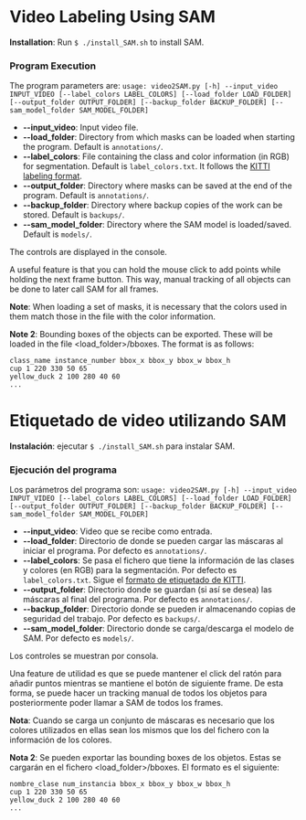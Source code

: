 # Video Labeling Using SAM

**Installation**: Run `$ ./install_SAM.sh` to install SAM.

### Program Execution

The program parameters are:
`usage: video2SAM.py [-h] --input_video INPUT_VIDEO [--label_colors LABEL_COLORS] [--load_folder LOAD_FOLDER] [--output_folder OUTPUT_FOLDER] [--backup_folder BACKUP_FOLDER] [--sam_model_folder SAM_MODEL_FOLDER]`

* **--input_video**: Input video file.
* **--load_folder**: Directory from which masks can be loaded when starting the program. Default is `annotations/`.
* **--label_colors**: File containing the class and color information (in RGB) for segmentation. Default is `label_colors.txt`. It follows the [KITTI labeling format](https://docs.cvat.ai/docs/manual/advanced/formats/format-kitti/).
* **--output_folder**: Directory where masks can be saved at the end of the program. Default is `annotations/`.
* **--backup_folder**: Directory where backup copies of the work can be stored. Default is `backups/`.
* **--sam_model_folder**: Directory where the SAM model is loaded/saved. Default is `models/`.

The controls are displayed in the console.

A useful feature is that you can hold the mouse click to add points while holding the next frame button. This way, manual tracking of all objects can be done to later call SAM for all frames.

**Note**: When loading a set of masks, it is necessary that the colors used in them match those in the file with the color information.

**Note 2**: Bounding boxes of the objects can be exported. These will be loaded in the file <load_folder>/bboxes. The format is as follows:
```
class_name instance_number bbox_x bbox_y bbox_w bbox_h
cup 1 220 330 50 65
yellow_duck 2 100 280 40 60
...
```

# Etiquetado de video utilizando SAM 

**Instalación**: ejecutar `$ ./install_SAM.sh` para instalar SAM.

### Ejecución del programa

Los parámetros del programa son:
`usage: video2SAM.py [-h] --input_video INPUT_VIDEO [--label_colors LABEL_COLORS] [--load_folder LOAD_FOLDER] [--output_folder OUTPUT_FOLDER] [--backup_folder BACKUP_FOLDER] [--sam_model_folder SAM_MODEL_FOLDER]
`
* **--input_video**: Video que se recibe como entrada.
* **--load_folder**: Directorio de donde se pueden cargar las máscaras al iniciar el programa. Por defecto es `annotations/`.
* **--label_colors**: Se pasa el fichero que tiene la información de las clases y colores (en RGB) para la segmentación. Por defecto es `label_colors.txt`. Sigue el [formato de etiquetado de KITTI](https://docs.cvat.ai/docs/manual/advanced/formats/format-kitti/).
* **--output_folder**: Directorio donde se guardan (si así se desea) las máscaras al final del programa. Por defecto es `annotations/`.
* **--backup_folder**: Directorio donde se pueden ir almacenando copias de seguridad del trabajo. Por defecto es `backups/`.
* **--sam_model_folder**: Directorio donde se carga/descarga el modelo de SAM. Por defecto es `models/`.

Los controles se muestran por consola.

Una feature de utilidad es que se puede mantener el click del ratón para añadir puntos mientras se mantiene el botón de siguiente frame. De esta forma, se puede hacer un tracking manual de todos los objetos para posteriormente poder llamar a SAM de todos los frames. 

**Nota**: Cuando se carga un conjunto de máscaras es necesario que los colores utilizados en ellas sean los mismos que los del fichero con la información de los colores.

**Nota 2**: Se pueden exportar las bounding boxes de los objetos. Estas se cargarán en el fichero <load_folder>/bboxes. El formato es el siguiente:
```
nombre_clase num_instancia bbox_x bbox_y bbox_w bbox_h
cup 1 220 330 50 65
yellow_duck 2 100 280 40 60
...
```